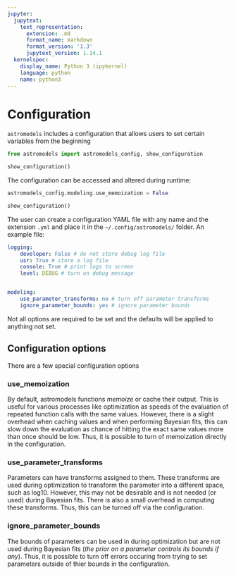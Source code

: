```yaml
---
jupyter:
  jupytext:
    text_representation:
      extension: .md
      format_name: markdown
      format_version: '1.3'
      jupytext_version: 1.14.1
  kernelspec:
    display_name: Python 3 (ipykernel)
    language: python
    name: python3
---
```


# Configuration

`astromodels` includes a configuration that allows users to set certain variables from the beginning

```python
from astromodels import astromodels_config, show_configuration
```

```python
show_configuration()
```

The configuration can be accessed and altered during runtime:

```python
astromodels_config.modeling.use_memoization = False
```

```python
show_configuration()
```

<!-- #region -->
The user can create a configuration YAML file with any name and the extension `.yml` and place it in the `~/.config/astromodels/` folder. An example file:


```yaml
logging:
    developer: False # do not store debug log file
    usr: True # store a log file
    console: True # print logs to screen
    level: DEBUG # turn on debug message


modeling:
    use_parameter_transforms: no # turn off parameter transforms
    ignore_parameter_bounds: yes # ignore parameter bounds 

```

Not all options are required to be set and the defaults will be applied to anything not set. 
<!-- #endregion -->

## Configuration options

There are a few special configuration options

### use_memoization

By default, astromodels functions *memoize* or cache their output. This is useful for various processes like optimization as speeds of the evaluation of repeated function calls with the same values. However, there is a slight overhead when caching values and when performing Bayesian fits, this can slow down the evaluation as chance of hitting the exact same values more than once should be low. Thus, it is possible to turn of memoization directly in the configuration.

### use\_parameter_transforms

Parameters can have transforms assigned to them. These transforms are used during optimization to transform the parameter into a different space, such as log10. However, this may not be desirable and is not needed (or used) during Bayesian fits. There is also a small overhead in computing these transforms. Thus, this can be turned off via the configuration.

### ignore\_parameter_bounds

The bounds of parameters can be used in during optimization but are not used during Bayesian fits (*the prior on a parameter controls its bounds if any*). Thus, it is possible to turn off errors occuring from trying to set parameters outside of thier bounds in the configuration. 


